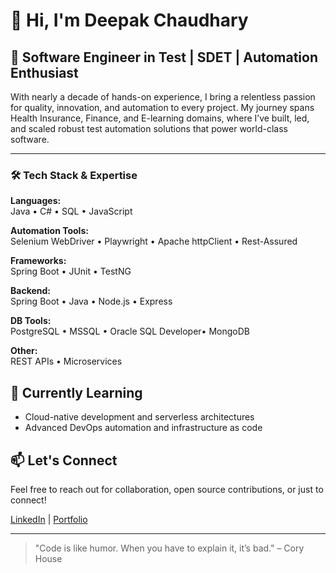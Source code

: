 # 👋 Hi, I'm Deepak Chaudhary

## 🚀 Software Engineer in Test | SDET | Automation Enthusiast

With nearly a decade of hands-on experience, I bring a relentless passion for quality, innovation, and automation to every project. My journey spans Health Insurance, Finance, and E-learning domains, where I’ve built, led, and scaled robust test automation solutions that power world-class software.

---

### 🛠️ **Tech Stack & Expertise**

**Languages:**  
Java • C# • SQL • JavaScript

**Automation Tools:**  
Selenium WebDriver • Playwright • Apache httpClient • Rest-Assured

**Frameworks:**  
Spring Boot • JUnit • TestNG

**Backend:**  
Spring Boot • Java • Node.js • Express

**DB Tools:**  
PostgreSQL • MSSQL • Oracle SQL Developer• MongoDB

**Other:**  
REST APIs • Microservices

## 🌱 Currently Learning

- Cloud-native development and serverless architectures
- Advanced DevOps automation and infrastructure as code

## 📫 Let's Connect

Feel free to reach out for collaboration, open source contributions, or just to connect!

[LinkedIn](https://www.linkedin.com/in/chaudharydeepak/) | [Portfolio](http://chaudharydeepak-profile-aws.s3-website.eu-north-1.amazonaws.com/)

---

> "Code is like humor. When you have to explain it, it’s bad." – Cory House
